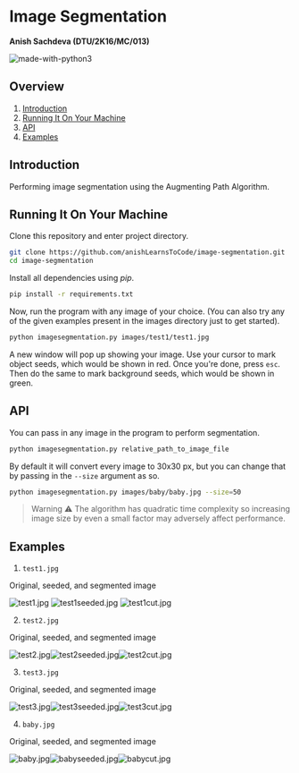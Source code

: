 # Image Segmentation
__Anish Sachdeva (DTU/2K16/MC/013)__

![made-with-python3](https://img.shields.io/badge/Made%20with-Python%203-1f425f.svg)

## Overview
1. [Introduction](#introduction)
1. [Running It On Your Machine](#running-it-on-your-machine)
1. [API](#api)
1. [Examples](#examples)

## Introduction
Performing image segmentation using the Augmenting Path Algorithm.

## Running It On Your Machine
Clone this repository and enter project directory.
````bash
git clone https://github.com/anishLearnsToCode/image-segmentation.git
cd image-segmentation
````

Install all dependencies using _pip_.
```bash
pip install -r requirements.txt
```

Now, run the program with any image of your choice. (You can also try any of the given examples 
present in the images directory just to get started).
```bash
python imagesegmentation.py images/test1/test1.jpg
```

A new window will pop up showing your image. Use your cursor to mark object seeds, which would 
be shown in red. Once you're done, press `esc`. Then do the same to mark background seeds, 
which would be shown in green.

## API 
You can pass in any image in the program to perform segmentation.
```bash
python imagesegmentation.py relative_path_to_image_file
``` 

By default it will convert every image to 30x30 px, but you can change that by passing in the 
`--size` argument as so.
```bash
python imagesegmentation.py images/baby/baby.jpg --size=50
```
> Warning ⚠ The algorithm has quadratic time complexity so increasing image size by even a small
> factor may adversely affect performance.

## Examples

1. `test1.jpg` 

Original, seeded, and segmented image

![test1.jpg](images/test1/test1.jpg) ![test1seeded.jpg](images/test1/test1seeded.jpg) ![test1cut.jpg](images/test1/test1cut.jpg)

2. `test2.jpg`

Original, seeded, and segmented image

![test2.jpg](images/test2/test2.jpg)![test2seeded.jpg](images/test2/test2seeded.jpg)![test2cut.jpg](images/test2/test2cut.jpg)

3. `test3.jpg`

Original, seeded, and segmented image

![test3.jpg](images/test3/test3.jpg)![test3seeded.jpg](images/test3/test3seeded.jpg)![test3cut.jpg](images/test3/test3cut.jpg)


4. `baby.jpg`

Original, seeded, and segmented image

![baby.jpg](images/baby/baby.jpg)![babyseeded.jpg](images/baby/babyseeded.jpg)![babycut.jpg](images/baby/babycut.jpg)
